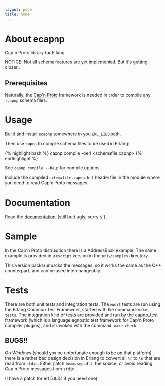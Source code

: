 ```yaml
---
layout: page
title: home
---
```


About ecapnp
============

Cap'n Proto library for Erlang.

NOTICE: Not all schema features are yet implemented. But it's getting closer..


Prerequisites
-------------

Naturally, the [Cap'n Proto](http://capnproto.com) framework is needed
in order to compile any `.capnp` schema files.


Usage
=====

Build and install `ecapnp` somewhere in you `ERL_LIBS` path.

Then use `capnp` to compile schema files to be used in Erlang:

{% highlight bash %}
capnp compile -oerl <schemafile.capnp>
{% endhighlight %}

See `capnp compile --help` for compile options.

Include the compiled `schemafile.capnp.hrl` header file in the module
where you need to read Cap'n Proto messages.


Documentation
=============

Read the [documentation](docs). (still butt ugly, sorry :/ )


Sample
======

In the Cap'n Proto distribution there is a AddressBook example. The
same example is provided in a `escript` version in the `priv/samples`
directory.

This version packs/unpacks the messages, so it works the same as the
C++ counterpart, and can be used interchangeably.


Tests
=====

There are both unit tests and integration tests. The `eunit` tests are
run using the Erlang Common Test Framework, started with the command:
`make tests`. The integration kind of tests are provided and run by
the [capnp_test](http://github.com/kaos/capnp_test) framework (which
is a language agnostic test framework for Cap'n Proto compiler
plugins), and is invoked with the command: `make check`.


BUGS!!
------

On *Windows* (should you be unfortunate enough to be on that platform)
there is a rather bad design decision in Erlang to convert all `\r` to
`\n` that are read from `stdin`. Either patch `beam.smp.dll`, the
source, or avoid reading Cap'n Proto messages from `stdin`.

(I have a patch for erl 5.9.3.1 if you need one)
